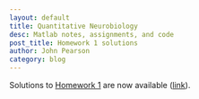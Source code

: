 ```yaml
---
layout: default
title: Quantitative Neurobiology
desc: Matlab notes, assignments, and code
post_title: Homework 1 solutions
author: John Pearson
category: blog
---
```

Solutions to [Homework 1](http://jmxpearson.com/matlab-neurobio/exercises/week-1-homework-split-apply-combine.html) are now available ([link](https://github.com/jmxpearson/matlab-neurobio/blob/master/week1/hwk1.m)). 
